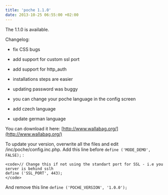 ```yaml
---
title: 'poche 1.1.0'
date: 2013-10-25 06:55:00 +02:00
---
```


The 1.1.0 is available.

Changelog:



	
  * fix CSS bugs

	
  * add support for custom ssl port

	
  * add support for http_auth

	
  * installations steps are easier

	
  * updating password was buggy

	
  * you can change your poche language in the config screen

	
  * add czech language

	
  * update german language


You can download it here: [http://www.wallabag.org/](http://www.wallabag.org/)

To update your version, overwrite all the files and edit /inc/poche/config.inc.php. Add this line before `define ('MODE_DEMO', FALSE);`  :

    
    <code>// Change this if not using the standart port for SSL - i.e you server is behind sslh
    define ('SSL_PORT', 443);  
    </code>


And remove this line `define ('POCHE_VERSION', '1.0.0');`